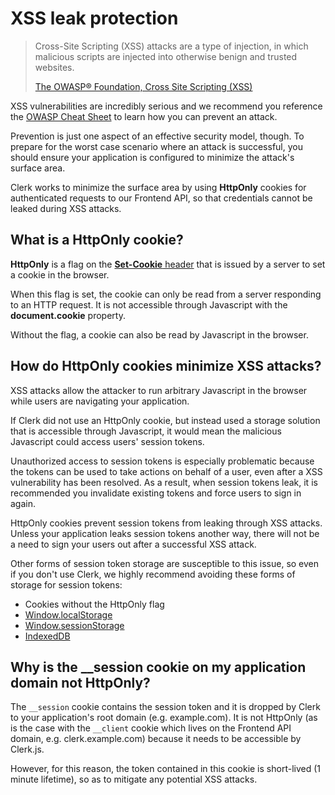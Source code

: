 # XSS leak protection

> Cross-Site Scripting (XSS) attacks are a type of injection, in which malicious scripts are injected into otherwise benign and trusted websites.
>
> [The OWASP® Foundation, Cross Site Scripting (XSS)](https://owasp.org/www-community/attacks/xss/)

XSS vulnerabilities are incredibly serious and we recommend you reference the [OWASP Cheat Sheet](https://cheatsheetseries.owasp.org/cheatsheets/Cross\_Site\_Scripting\_Prevention\_Cheat\_Sheet.html) to learn how you can prevent an attack.

Prevention is just one aspect of an effective security model, though. To prepare for the worst case scenario where an attack is successful, you should ensure your application is configured to minimize the attack's surface area.

Clerk works to minimize the surface area by using **HttpOnly** cookies for authenticated requests to our Frontend API, so that credentials cannot be leaked during XSS attacks.

## What is a HttpOnly cookie?

**HttpOnly** is a flag on the [**Set-Cookie** header](https://developer.mozilla.org/en-US/docs/Web/HTTP/Headers/Set-Cookie) that is issued by a server to set a cookie in the browser.

When this flag is set, the cookie can only be read from a server responding to an HTTP request. It is not accessible through Javascript with the **document.cookie** property.

Without the flag, a cookie can also be read by Javascript in the browser.

## How do HttpOnly cookies minimize XSS attacks?

XSS attacks allow the attacker to run arbitrary Javascript in the browser while users are navigating your application.

If Clerk did not use an HttpOnly cookie, but instead used a storage solution that is accessible through Javascript, it would mean the malicious Javascript could access users' session tokens.

Unauthorized access to session tokens is especially problematic because the tokens can be used to take actions on behalf of a user, even after a XSS vulnerability has been resolved. As a result, when session tokens leak, it is recommended you invalidate existing tokens and force users to sign in again.

HttpOnly cookies prevent session tokens from leaking through XSS attacks. Unless your application leaks session tokens another way, there will not be a need to sign your users out after a successful XSS attack.

Other forms of session token storage are susceptible to this issue, so even if you don't use Clerk, we highly recommend avoiding these forms of storage for session tokens:

* Cookies without the HttpOnly flag
* [Window.localStorage](https://developer.mozilla.org/en-US/docs/Web/API/Window/localStorage)
* [Window.sessionStorage](https://developer.mozilla.org/en-US/docs/Web/API/Window/sessionStorage)
* [IndexedDB](https://developer.mozilla.org/en-US/docs/Web/API/IndexedDB\_API)

## Why is the \_\_session cookie on my application domain not HttpOnly?

The `__session` cookie contains the session token and it is dropped by Clerk to your application's root domain (e.g. example.com). It is not HttpOnly (as is the case with the `__client` cookie which lives on the Frontend API domain, e.g. clerk.example.com) because it needs to be accessible by Clerk.js.

However, for this reason, the token contained in this cookie is short-lived (1 minute lifetime), so as to mitigate any potential XSS attacks.
